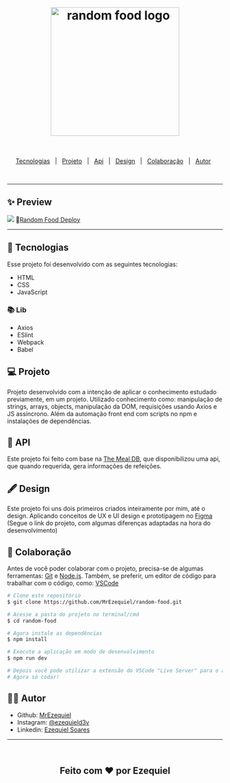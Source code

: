 <h1 align="center">
  <img alt="random food logo" title="random food logo" src="https://i.imgur.com/qxNpHyM.png" width="300px" />
</h1>
<br>
<p align="center">
  <a href="#-tecnologias">Tecnologias</a>&nbsp;&nbsp;&nbsp;|&nbsp;&nbsp;
  <a href="#-projeto">Projeto</a>&nbsp;&nbsp;&nbsp;|&nbsp;&nbsp;
  <a href="#-api">Api</a>&nbsp;&nbsp;&nbsp;|&nbsp;&nbsp;
  <a href="#-design">Design</a>&nbsp;&nbsp;&nbsp;|&nbsp;&nbsp;
  <a href="#-projeto">Colaboração</a>&nbsp;&nbsp;&nbsp;|&nbsp;&nbsp;
  <a href="#-autor">Autor</a>&nbsp;&nbsp;
</p>
<br>
<hr>

## ✨ Preview

<img src="https://s9.gifyu.com/images/salve.gif">
🔗<a href="https://mrezequiel.github.io/random-food/" >Random Food Deploy</a>
<hr>

## 🚀 Tecnologias

Esse projeto foi desenvolvido com as seguintes tecnologias:

- HTML
- CSS
- JavaScript

### 📚 Lib

- Axios
- ESlint
- Webpack
- Babel

## 💻 Projeto

Projeto desenvolvido com a intenção de aplicar o conhecimento estudado previamente, em um projeto. Utilizado conhecimento como: manipulação de strings, arrays, objects, manipulação da DOM, requisições usando Axios e JS assíncrono. Além da automação front end com scripts no npm e instalações de dependências.

## 🔌 API

Este projeto foi feito com base na [The Meal DB](https://www.themealdb.com/api.php), que disponibilizou uma api, que quando requerida, gera informações de refeições.

## 🖋️ Design

Este projeto foi uns dois primeiros criados inteiramente por mim, até o design. Aplicando conceitos de UX e UI design e prototipagem no [Figma](https://www.figma.com/file/QnbayYbOTHiaxbrlTtOLEL/randomFood?node-id=0%3A1) (Segue o link do projeto, com algumas diferenças adaptadas na hora do desenvolvimento)

## 👊 Colaboração

Antes de você poder colaborar com o projeto, precisa-se de algumas ferramentas: [Git](https://git-scm.com) e [Node.js](https://nodejs.org/en/). Também, se preferir, um editor de código para trabalhar com o código, como: [VSCode](https://code.visualstudio.com)

```bash
# Clone este repositório
$ git clone https://github.com/MrEzequiel/random-food.git

# Acesse a pasta do projeto no terminal/cmd
$ cd random-food

# Agora instale as dependências
$ npm install

# Execute a aplicação em modo de desenvolvimento
$ npm run dev

# Depois você pode utilizar a extensão do VSCode "Live Server" para o auto reload
# Agora só codar!
```

## 👨‍💻 Autor

- Github: <a href="https://github.com/MrEzequiel">MrEzequiel
  </a>
- Instagram: <a href="https://www.instagram.com/ezequield3v/">@ezequield3v</a>
- Linkedin: <a href="https://www.linkedin.com/in/ezequiel-soares-da-silva-b64a64207">Ezequiel Soares</a>

<hr>
<br>
<h2 align="center">Feito com ♥ por Ezequiel</h2>
